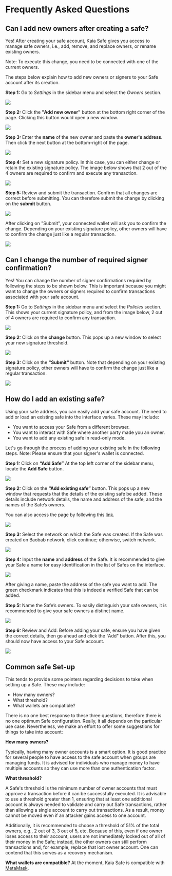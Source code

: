 # Frequently Asked Questions

## Can I add new owners after creating a safe? <a id="Can i add new owners after creating a safe"></a>

Yes! After creating your safe account, Kaia Safe gives you access to manage safe owners, i.e., add, remove, and replace owners, or rename existing owners. 

Note: To execute this change, you need to be connected with one of the current owners.


The steps below explain how to add new owners or signers to your Safe account after its creation.

**Step 1:** Go to *Settings* in the sidebar menu and select the *Owners* section. 

![](/img/build/tools/addOwnersSettings.png)

**Step 2:** Click the **"Add new owner"** button at the bottom right corner of the page. Clicking this button would open a new window. 

![](/img/build/tools/addOwnersBtn.png)

**Step 3:** Enter the **name** of the new owner and paste the **owner's address**. Then click the next button at the bottom-right of the page.

![](/img/build/tools/addOwnersAddr.png)

**Step 4:** Set a new signature policy. In this case, you can either change or retain the existing signature policy. The image below shows that 2 out of the 4 owners are required to confirm and execute any transaction.

![](/img/build/tools/addOwnersSig.png)

**Step 5:** Review and submit the transaction. Confirm that all changes are correct before submitting. You can therefore submit the change by clicking on the **submit** button.

![](/img/build/tools/addOwnersTxRev.png)

After clicking on "Submit", your connected wallet will ask you to confirm the change. Depending on your existing signature policy, other owners will have to confirm the change just like a regular transaction.

![](/img/build/tools/addOwnersCon.png)


## Can I change the number of required signer confirmation? <a id="Can i change the number of required signer confirmation"></a>

Yes! You can change the number of signer confirmations required by following the steps to be shown below. This is important because you might want to change the owners or signers required to confirm transactions associated with your safe account.

**Step 1:** Go to *Settings* in the sidebar menu and select the *Policies* section. This shows your current signature policy, and from the image below, 2 out of 4 owners are required to confirm any transaction.

![](/img/build/tools/safePolicy.png)


**Step 2:** Click on the **change** button. This pops up a new window to select your new signature threshold.

![](/img/build/tools/safePolicyThresh.png)

**Step 3:** Click on the **"Submit"** button. Note that depending on your existing signature policy, other owners will have to confirm the change just like a regular transaction.

![](/img/build/tools/safePoliciesConf.png)

## How do I add an existing safe? <a id="How do i add an existing safe"></a>

Using your safe address, you can easily add your safe account. The need to add or load an existing safe into the interface varies. These may include:

* You want to access your Safe from a different browser.
* You want to interact with Safe where another party made you an owner.
* You want to add any existing safe in read-only mode.

Let's go through the process of adding your existing safe in the following steps. Note: Please ensure that your signer's wallet is connected.

**Step 1:** Click on **“Add Safe”** At the top left corner of the sidebar menu, locate the **Add Safe** button. 

![](/img/build/tools/addSafe.gif)

**Step 2:** Click on the **“Add existing safe”** button. This pops up a new window that requests that the details of the existing safe be added. These details include network details, the name and address of the safe, and the names of the Safe’s owners.

You can also access the page by following this [link](https://safe.klaytn.foundation/load). 

![](/img/build/tools/addExistingSafe.png)

**Step 3:** Select the network on which the Safe was created. If the Safe was created on Baobab network, click continue; otherwise, switch network.

![](/img/build/tools/addSafeNet.png)

**Step 4:** Input the **name** and **address** of the Safe. It is recommended to give your Safe a name for easy identification in the list of Safes on the interface.

![](/img/build/tools/addSafeName&Addr.png)

After giving a name, paste the address of the safe you want to add. The green checkmark indicates that this is indeed a verified Safe that can be added.

**Step 5:** Name the Safe’s owners. To easily distinguish your safe owners, it is recommended to give your safe owners a distinct name.

![](/img/build/tools/addSafeOwnerName.png)

**Step 6:** Review and Add. Before adding your safe, ensure you have given the correct details, then go ahead and click the “Add" button. After this, you should now have access to your Safe account.

![](/img/build/tools/addSafeRev.png)

## Common safe Set-up

This tends to provide some pointers regarding decisions to take when setting up a Safe. These may include:

* How many owners?
* What threshold?
* What wallets are compatible?

 
There is no one best response to these three questions, therefore there is no one optimum Safe configuration. Really, it all depends on the particular use case. Nevertheless, we make an effort to offer some suggestions for things to take into account:

**How many owners?**

Typically, having many owner accounts is a smart option. It is good practice for several people to have access to the safe account when groups are managing funds. It is advised for individuals who manage money to have multiple accounts so they can use more than one authentication factor.

**What threshold?**

A Safe's threshold is the minimum number of owner accounts that must approve a transaction before it can be successfully executed. It is advisable to use a threshold greater than 1, ensuring that at least one additional account is always needed to validate and carry out Safe transactions, rather than allowing a single account to carry out transactions. As a result, money cannot be moved even if an attacker gains access to one account.
 
Additionally, it is recommended to choose a threshold of 51% of the total owners, e.g., 2 out of 3, 3 out of 5, etc.  Because of this, even if one owner loses access to their account, users are not immediately locked out of all of their money in the Safe; instead, the other owners can still perform transactions and, for example, replace that lost owner account. One can contend that this serves as a recovery mechanism.
 
**What wallets are compatible?**
At the moment, Kaia Safe is compatible with [MetaMask](../../../tutorials/connecting-metamask).